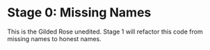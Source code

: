 # Stage 0: Missing Names
This is the Gilded Rose unedited. Stage 1 will refactor this code from missing names to honest names.